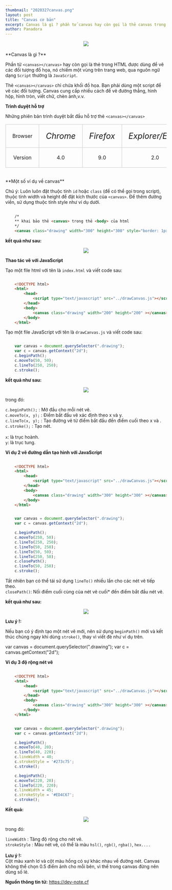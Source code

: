 ```yaml
---
thumbnail: "2020327canvas.png"
layout: post
title: "Canvas cơ bản"
excerpt: Canvas là gì ? phần tử canvas hay còn gọi là thẻ canvas trong html
author: Panadora
---
```


<center><img class="img-thumbnail" src="https://www.dammio.com/wp-content/uploads/2018/06/html5-canvas-770x433.jpg"></center>
<br>
**Canvas là gì ?**

Phần tử `<canvas></canvas>` hay còn gọi là thẻ trong HTML được dùng để vẽ các đối tượng đồ họa, nó chiếm một vùng trên trang web, qua nguôn ngữ dạng `Script` thường là `JavaScript`.

Thẻ `<canvas></canvas>` chỉ chứa khối đồ họa. Bạn phải dùng một script để vẽ các đối tượng. Canvas cung cấp nhiều cách để vẽ đường thẳng, hình hộp, hình tròn, viết chữ, chèn ảnh,v.v.

**Trình duyệt hỗ trợ**

Những phiên bản trình duyệt bắt đầu hỗ trợ thẻ `<canvas></canvas>`

<style type="text/css">
	td {
                border: 2px solid #dddd;
                padding: 20px;
                text-align: center;
                width: auto;
        }
	td i {
		font-size: 25px;
	}
</style>

<table class="table table-dark" style="text-align: center;">
	<tr>
		<td> Browser </td>
		<td> <i class="fab fa-chrome"> Chrome</i> </td>
		<td> <i class="fab fa-firefox-browser"> Firefox</i> </td>
		<td> <i class="fab fa-internet-explorer"> Explorer/Edge</i> </td>
		<td> <i class="fab fa-safari"> Safari</i> </td>
		<td> <i class="fab fa-opera"> Openra</i> </td>
	</tr>
	<tr>
		<td> Version </td>
		<td> 4.0 </td>
		<td> 9.0 </td>
		<td> 2.0 </td>
		<td> 3.1</td>
		<td> 9.0 </td>
	</tr>
</table>

<br>
**Một số ví dụ về canvas**

Chú ý: Luôn luôn đặt thuộc tính `id` hoặc `class` (để có thể gọi trong script), thuộc tính width và height để đặt kích thước của `<canvas>`. Để thêm đường viền, sử dụng thuộc tính style như ví dụ dưới.

```html
	
	/* 
	** khai bảo thẻ <canvas> trong thẻ <body> của html
	*/
	<canvas class="drawing" width="300" height="300" style="border: 1px solid #000;"></canvas>

```

**kết quả như sau:**

<center><img class="img-thumbnail" src="{{site.baseurl}}/image/border-with-canvas.png"></center>

**Thao tác vẽ với JavaScript**

Tạo một file html với tên là `index.html` và viết code sau:

```html

	<!DOCTYPE html>
	<html>
		<head>
			<script type="text/javascript" src="../drawCanvas.js"></script>
		</head>
		<body>
			<canvas class="drawing" width="200" height="200" ></canvas>
		</body>
	</html>

```

Tạo một file JavaScript với tên là `drawCanvas.js` và viết code sau:

```javascript

	var canvas = document.querySelector(".drawing");
	var c = canvas.getContext("2d");
	c.beginPath();
	c.moveTo(50, 50);
	c.lineTo(250, 250);
	c.stroke();

```

**kết quả như sau:**

<center><img class="img-thumbnail" src="{{site.baseurl}}/image/draw-line-canvas.png"></center>

trong đó:

`c.beginPath();` : Mở đầu cho mỗi nét vẽ. <br>
`c.moveTo(x, y);` : Điểm bắt đầu vẽ xác định theo x và y. <br>
`c.lineTo(x, y);` : Tạo đường vẽ từ điểm bắt đầu đến điểm cuối theo x và . <br>
`c.stroke();` : Tạo nét. <br>
 <br>
`x`: là trục hoành. <br>
`y`: là trục tung. <br>


**Ví dụ 2 vẽ đường dẫn tạo hình với JavaScript**

```html
	
	<!DOCTYPE html>
	<html>
		<head>
			<script type="text/javascript" src="../drawCanvas.js"></script>
		</head>
		<body>
			<canvas class="drawing" width="300" height="300" ></canvas>
		</body>
	</html>

```

```javascript

	var canvas = document.querySelector(".drawing");
	var c = canvas.getContext("2d");

	c.beginPath();
	c.moveTo(250, 50);
	c.lineTo(250, 250);
	c.lineTo(50, 250);
	c.lineTo(50, 50);
	c.lineTo(250, 50);
	c.closePath();
	c.lineTo(50, 250);
	c.stroke();

```

Tất nhiên bạn có thể tái sử dụng `lineTo()` nhiều lần cho các nét vẽ tiếp theo.<br>
`closePath()`: Nối điểm cuối cùng của nét vẽ cuối* đến điểm bắt đầu nét vẽ.

**kết quả như sau:**

<center><img class="img-thumbnail" src="{{site.baseurl}}/image/draw-line-canvas2.png"></center>

**Lưu ý !:**

Nếu bạn có ý định tạo một nét vẽ mới, nên sử dụng `beginPath()` mới và kết thúc chúng ngay khi dùng `stroke()`, thay vì viết đè như ví dụ trên.

var canvas = document.querySelector(".drawing");
var c = canvas.getContext("2d");

**Ví dụ 3 độ rộng nét vẽ**

```html
	
	<!DOCTYPE html>
	<html>
		<head>
			<script type="text/javascript" src="../drawCanvas.js"></script>
		</head>
		<body>
			<canvas class="drawing" width="300" height="300" ></canvas>
		</body>
	</html>

```

```javascript

	var canvas = document.querySelector(".drawing");
	var c = canvas.getContext("2d");

	c.beginPath();
	c.moveTo(40, 20);
	c.lineTo(40, 220);
	c.lineWidth = 40;
	c.strokeStyle = '#273c75';
	c.stroke();

	c.beginPath();
	c.moveTo(220, 20);
	c.lineTo(220, 220);
	c.lineWidth = 45;
	c.strokeStyle = '#ED4C67';
	c.stroke();

```

**Kết quả:**

<center><img class="img-thumbnail" src="{{site.baseurl}}/image/draw-linebg-canvas.png"></center>

trong đó:

`lineWidth` : Tăng độ rộng cho nét vẽ. <br>
`strokeStyle` : Màu nét vẽ, có thể là màu `hsl()`, `rgb()`, `rgba()`, `hex....` <br>
<br>
**Lưu ý !:**
<br>
Cột màu xanh lơ và cột màu hồng có sự khác nhau về đường nét. Canvas không thể chọn 0.5 điểm ảnh cho mỗi bên, vì thế trong canvas đừng nên dùng số lẻ.

**Nguồn thông tin từ:**  <a href="https://dev-note.cf" style="font-weight: bold;">https://dev-note.cf</a>
